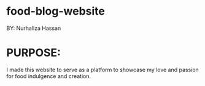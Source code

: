 # food-blog-website
BY: Nurhaliza Hassan

# PURPOSE:
I made this website to serve as a platform to showcase my love and passion for food indulgence and creation.
